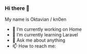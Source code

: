 ### Hi there 👋

My name is Oktavian / kn0en 

- 🔭 I’m currently working on Home
- 🌱 I’m currently learning Laravel
- 💬 Ask me about anything
- 📫 How to reach me: 

